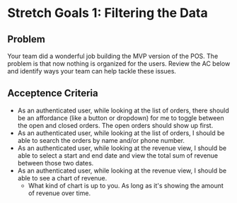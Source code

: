 # Stretch Goals 1: Filtering the Data

## Problem
Your team did a wonderful job building the MVP version of the POS. The problem is that now nothing is organized for the users. Review the AC below and identify ways your team can help tackle these issues.

## Acceptence Criteria

* As an authenticated user, while looking at the list of orders, there should be an affordance (like a button or dropdown) for me to toggle between the open and closed orders. The open orders should show up first.
* As an authenticated user, while looking at the list of orders, I should be able to search the orders by name and/or phone number.
* As an authenticated user, while looking at the revenue view, I should be able to select a start and end date and view the total sum of revenue between those two dates.
* As an authenticated user, while looking at the revenue view, I should be able to see a chart of revenue.
  * What kind of chart is up to you. As long as it's showing the amount of revenue over time.
